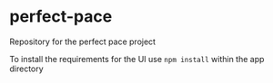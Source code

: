 # perfect-pace
Repository for the perfect pace project

To install the requirements for the UI use `npm install` within the app directory
